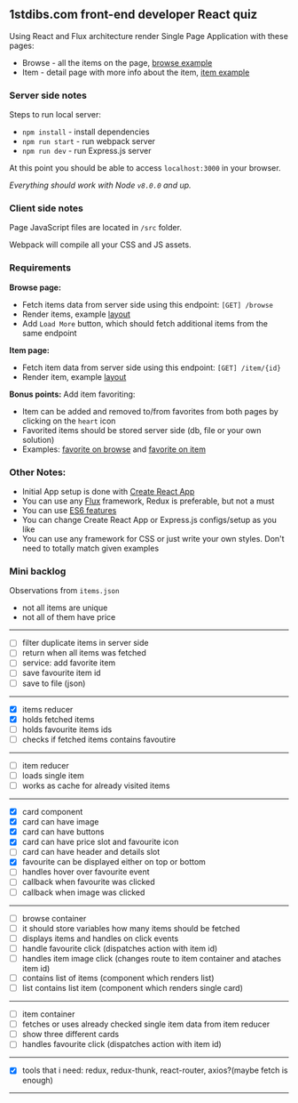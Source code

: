## 1stdibs.com front-end developer React quiz

Using React and Flux architecture render Single Page Application with these pages:
- Browse - all the items on the page, [browse example](./examples/browse.png)
- Item - detail page with more info about the item, [item example](./examples/item.png)

### Server side notes
Steps to run local server:
- `npm install` - install dependencies
- `npm run start` - run webpack server
- `npm run dev` - run Express.js server

At this point you should be able to access `localhost:3000` in your browser.

*Everything should work with Node `v8.0.0` and up.*

### Client side notes
Page JavaScript files are located in `/src` folder.

Webpack will compile all your CSS and JS assets.

### Requirements
**Browse page:**

- Fetch items data from server side using this endpoint: `[GET] /browse`
- Render items, example [layout](./examples/browse.png)
- Add `Load More` button, which should fetch additional items from the same endpoint

**Item page:**

- Fetch item data from server side using this endpoint: `[GET] /item/{id}`
- Render item, example [layout](./examples/item.png)

**Bonus points:**
Add item favoriting:
- Item can be added and removed to/from favorites from both pages by clicking on the `heart` icon
- Favorited items should be stored server side (db, file or your own solution)
- Examples: [favorite on browse](./examples/favorite-browse.png) and [favorite on item](./examples/favorite-item.png)

### Other Notes:
- Initial App setup is done with [Create React App](https://github.com/facebookincubator/create-react-app)
- You can use any [Flux](https://facebook.github.io/flux/) framework, Redux is preferable, but not a must 
- You can use [ES6 features](https://github.com/facebookincubator/create-react-app/blob/master/packages/react-scripts/template/README.md#supported-language-features-and-polyfills)
- You can change Create React App or Express.js configs/setup as you like
- You can use any framework for CSS or just write your own styles. Don't need to totally match given examples

### Mini backlog
Observations from ```items.json```
- not all items are unique
- not all of them have price
------
- [ ] filter duplicate items in server side
- [ ] return when all items was fetched
- [ ] service: add favorite item
- [ ] save favourite item id
- [ ] save to file (json)
-------
- [x] items reducer
- [x] holds fetched items
- [ ] holds favourite items ids
- [ ] checks if fetched items contains favoutire
-------
- [ ] item reducer
- [ ] loads single item
- [ ] works as cache for already visited items
-------
- [x] card component
- [x] card can have image
- [x] card can have buttons
- [x] card can have price slot and favourite icon
- [ ] card can have header and details slot
- [x] favourite can be displayed either on top or bottom
- [ ] handles hover over favourite event
- [ ] callback when favourite was clicked
- [ ] callback when image was clicked
-------
- [ ] browse container
- [ ] it should store variables how many items should be fetched
- [ ] displays items and handles on click events
- [ ] handle favourite click (dispatches action with item id) 
- [ ] handles item image click (changes route to item container and ataches item id)
- [ ] contains list of items (component which renders list)
- [ ] list contains list item (component which renders single card)
-------
- [ ] item container
- [ ] fetches or uses already checked single item data from item reducer
- [ ] show three different cards
- [ ] handles favourite click (dispatches action with item id)
------
- [x] tools that i need: redux, redux-thunk, react-router, axios?(maybe fetch is enough)
------
